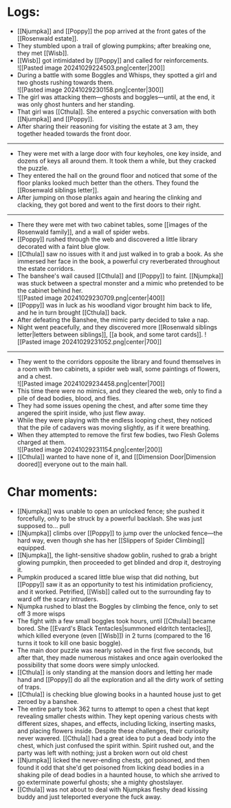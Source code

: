 # Logs:   

- [[Njumpka]] and [[Poppy]] the pop arrived at the front gates of the [[Rosenwald estate]].  
- They stumbled upon a trail of glowing pumpkins; after breaking one, they met [[Wisb]].  
- [[Wisb]] got intimidated by [[Poppy]] and called for reinforcements.  
![[Pasted image 20241029224503.png|center|200]]
- During a battle with some Boggles and Whisps, they spotted a girl and two ghosts rushing towards them.  
![[Pasted image 20241029230158.png|center|300]]
- The girl was attacking them—ghosts and boggles—until, at the end, it was only ghost hunters and her standing.  
- That girl was [[Cthula]]. She entered a psychic conversation with both [[Njumpka]] and [[Poppy]].  
- After sharing their reasoning for visiting the estate at 3 am, they together headed towards the front door.  
---
- They were met with a large door with four keyholes, one key inside, and dozens of keys all around them. It took them a while, but they cracked the puzzle.  
- They entered the hall on the ground floor and noticed that some of the floor planks looked much better than the others. They found the [[Rosenwald siblings letter]].  
- After jumping on those planks again and hearing the clinking and clacking, they got bored and went to the first doors to their right.  
---
- There they were met with two cabinet tables, some [[images of the Rosenwald family]], and a wall of spider webs.  
- [[Poppy]] rushed through the web and discovered a little library decorated with a faint blue glow.  
- [[Cthula]] saw no issues with it and just walked in to grab a book. As she immersed her face in the book, a powerful cry reverberated throughout the estate corridors.  
- The banshee's wail caused [[Cthula]] and [[Poppy]] to faint. [[Njumpka]] was stuck between a spectral monster and a mimic who pretended to be the cabinet behind her.  
![[Pasted image 20241029230709.png|center|400]]
- [[Poppy]] was in luck as his woodland vigor brought him back to life, and he in turn brought [[Cthula]] back.  
- After defeating the Banshee, the mimic party decided to take a nap.  
- Night went peacefully, and they discovered more [[Rosenwald siblings letter|letters between siblings]], [[a book, and some tarot cards]]. 
![[Pasted image 20241029231052.png|center|700]]
---
- They went to the corridors opposite the library and found themselves in a room with two cabinets, a spider web wall, some paintings of flowers, and a chest.  
![[Pasted image 20241029234458.png|center|700]]
- This time there were no mimics, and they cleared the web, only to find a pile of dead bodies, blood, and flies.   
- They had some issues opening the chest, and after some time they angered the spirit inside, who just flew away.   
- While they were playing with the endless looping chest, they noticed that the pile of cadavers was moving slightly, as if it were breathing.  
- When they attempted to remove the first few bodies, two Flesh Golems charged at them.  
![[Pasted image 20241029231154.png|center|200]]
- [[Cthula]] wanted to have none of it, and [[Dimension Door|Dimension doored]] everyone out to the main hall.

# Char moments:

- [[Njumpka]] was unable to open an unlocked fence; she pushed it forcefully, only to be struck by a powerful backlash. She was just supposed to... pull  
- [[Njumpka]] climbs over [[Poppy]] to jump over the unlocked fence—the hard way, even though she has her [[Slippers of Spider Climbing]] equipped.  
- [[Njumpka]], the light-sensitive shadow goblin, rushed to grab a bright glowing pumpkin, then proceeded to get blinded and drop it, destroying it.  
- Pumpkin produced a scared little blue wisp that did nothing, but [[Poppy]] saw it as an opportunity to test his intimidation proficiency, and it worked. Petrified, [[Wisb]] called out to the surrounding fay to ward off the scary intruders.  
- Njumpka rushed to blast the Boggles by climbing the fence, only to set off 3 more wisps
- The fight with a few small boggles took hours, until [[Cthula]] became bored. She [[Evard's Black Tentacles|summoned eldritch tentacles]], which killed everyone (even [[Wisb]]) in 2 turns (compared to the 16 turns it took to kill one basic boggle).  
- The main door puzzle was nearly solved in the first five seconds, but after that, they made numerous mistakes and once again overlooked the possibility that some doors were simply unlocked.  
- [[Cthula]] is only standing at the mansion doors and letting her made hand and [[Poppy]] do all the exploration and all the dirty work of setting of traps.
- [[Cthula]] is checking blue glowing books in a haunted house just to get zeroed by a banshee. 
- The entire party took 362 turns to attempt to open a chest that kept revealing smaller chests within. They kept opening various chests with different sizes, shapes, and effects, including licking, inserting masks, and placing flowers inside. Despite these challenges, their curiosity never wavered. [[Cthula]] had a great idea to put a dead body into the chest, which just confused the spirit within. Spirit rushed out, and the party was left with nothing; just a broken worn out old chest
- [[Njumpka]] licked the never-ending chests, got poisoned, and then found it odd that she'd get poisoned from licking dead bodies in a shaking pile of dead bodies in a haunted house, to which she arrived to go exterminate powerful ghosts; she a mighty ghostslayer.  
- [[Cthula]] was not about to deal with Njumpkas fleshy dead kissing buddy and just teleported everyone the fuck away.
